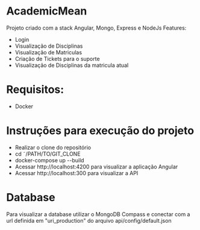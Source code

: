 # AcademicMean
Projeto criado com a stack Angular, Mongo, Express e NodeJs
Features:
  - Login
  - Visualização de Disciplinas
  - Visualização de Matriculas
  - Criação de Tickets para o suporte
  - Visualização de Disciplinas da matricula atual
 
# Requisitos:
  - Docker
# Instruções para execução do projeto
  - Realizar o clone do repositório
  - cd ˜/PATH/TO/GIT_CLONE
  - docker-compose up --build
  - Acessar http://localhost:4200 para visualizar a aplicação Angular
  - Acessar http://localhost:300 para visualizar a API

# Database
Para visualizar a database utilizar o MongoDB Compass e conectar com a url  definida em "uri_production" do arquivo api/config/default.json
